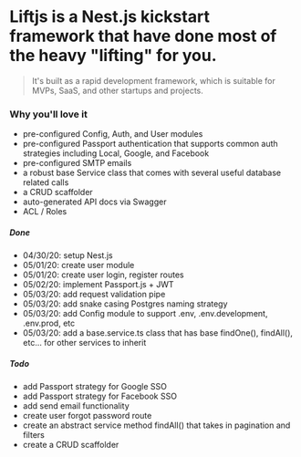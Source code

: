 # Liftjs is a Nest.js kickstart framework that have done most of the heavy "lifting" for you.
> It's built as a rapid development framework, which is suitable for MVPs, SaaS, and other startups and projects.

### Why you'll love it
- pre-configured Config, Auth, and User modules
- pre-configured Passport authentication that supports common auth strategies including Local, Google, and Facebook
- pre-configured SMTP emails 
- a robust base Service class that comes with several useful database related calls
- a CRUD scaffolder
- auto-generated API docs via Swagger
- ACL / Roles 

##### Done
- 04/30/20: setup Nest.js
- 05/01/20: create user module
- 05/01/20: create user login, register routes
- 05/02/20: implement Passport.js + JWT
- 05/03/20: add request validation pipe
- 05/03/20: add snake casing Postgres naming strategy
- 05/03/20: add Config module to support .env, .env.development, .env.prod, etc
- 05/03/20: add a base.service.ts class that has base findOne(), findAll(), etc... for other services to inherit

##### Todo
- add Passport strategy for Google SSO
- add Passport strategy for Facebook SSO
- add send email functionality
- create user forgot password route
- create an abstract service method findAll() that takes in pagination and filters
- create a CRUD scaffolder
